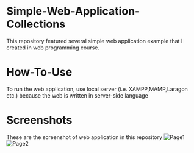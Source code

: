 # Simple-Web-Application-Collections
This repository featured several simple web application example that I created in web programming course.
# How-To-Use
To run the web application, use local server (i.e. XAMPP,MAMP,Laragon etc.) because the web is written in server-side language
# Screenshots
These are the screenshot of web application in this repository
![Page1](https://user-images.githubusercontent.com/22695430/44323061-77f04300-a47a-11e8-8d38-c55c398f6f5a.png)
![Page2](https://user-images.githubusercontent.com/22695430/44323062-77f04300-a47a-11e8-852a-d0e93aa3d1d8.png)
